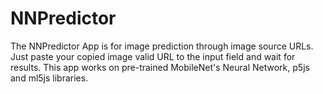 # NNPredictor

The NNPredictor App is for image prediction through image source URLs. Just paste your copied image valid URL to the input field and wait for results. This app works on pre-trained MobileNet's Neural Network, p5js and ml5js libraries.
